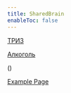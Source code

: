 ```yaml
---
title: SharedBrain
enableToc: false
---
```


[ТРИЗ](notes/triz.md)

[Алкоголь](notes/alcohol.md)

()

[Example Page](notes/example.md)




